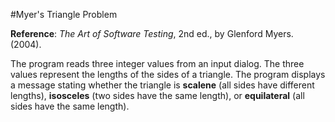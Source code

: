 #Myer's Triangle Problem

**Reference**: *The Art of Software Testing*, 2nd ed., by Glenford Myers. (2004).

The program reads three integer values from an input dialog. The three values represent the lengths of the sides of a triangle. The program displays a message stating whether the triangle is **scalene** (all sides have different lengths), **isosceles** (two sides have the same length), or **equilateral** (all sides have the same length).
